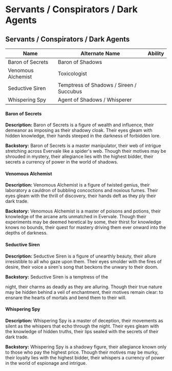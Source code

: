 # Servants / Conspirators / Dark Agents

## Servants / Conspirators / Dark Agents

| Name               | Alternate Name                           | Ability |
| ------------------ | ---------------------------------------- | ------- |
| Baron of Secrets   | Baron of Shadows                         |         |
| Venomous Alchemist | Toxicologist                             |         |
| Seductive Siren    | Temptress of Shadows / Sireen / Succubus |         |
| Whispering Spy     | Agent of Shadows / Whisperer             |         |

#### Baron of Secrets

**Description:** Baron of Secrets is a figure of wealth and influence, their demeanor as imposing as their shadowy cloak. Their eyes gleam with hidden knowledge, their hands steeped in the darkness of forbidden lore.

**Backstory:** Baron of Secrets is a master manipulator, their web of intrigue stretching across Evervale like a spider's web. Though their motives may be shrouded in mystery, their allegiance lies with the highest bidder, their secrets a currency of power in the world of shadows.

#### Venomous Alchemist

**Description:** Venomous Alchemist is a figure of twisted genius, their laboratory a cauldron of bubbling concoctions and noxious fumes. Their eyes gleam with the thrill of discovery, their hands deft as they ply their dark trade.

**Backstory:** Venomous Alchemist is a master of poisons and potions, their knowledge of the arcane arts unmatched in Evervale. Though their experiments may be deemed heretical by some, their thirst for knowledge knows no bounds, their quest for mastery driving them ever onward into the depths of darkness.

#### Seductive Siren

**Description:** Seductive Siren is a figure of unearthly beauty, their allure irresistible to all who gaze upon them. Their eyes smolder with the fires of desire, their voice a siren's song that beckons the unwary to their doom.

**Backstory:** Seductive Siren is a temptress of the

night, their charms as deadly as they are alluring. Though their true nature may be hidden behind a veil of enchantment, their motives remain clear: to ensnare the hearts of mortals and bend them to their will.

#### Whispering Spy

**Description:** Whispering Spy is a master of deception, their movements as silent as the whispers that echo through the night. Their eyes gleam with the knowledge of hidden truths, their lips sealed with the secrets of their dark trade.

**Backstory:** Whispering Spy is a shadowy figure, their allegiance known only to those who pay the highest price. Though their motives may be murky, their loyalty lies with the highest bidder, their whispers a currency of power in the world of espionage and intrigue.
